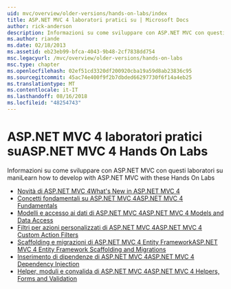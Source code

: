 ```yaml
---
uid: mvc/overview/older-versions/hands-on-labs/index
title: ASP.NET MVC 4 laboratori pratici su | Microsoft Docs
author: rick-anderson
description: Informazioni su come sviluppare con ASP.NET MVC con questi laboratori su mani
ms.author: riande
ms.date: 02/18/2013
ms.assetid: eb23eb99-bfca-4043-9b48-2cf7838dd754
msc.legacyurl: /mvc/overview/older-versions/hands-on-labs
msc.type: chapter
ms.openlocfilehash: 02ef51cd3320df200920cba19a59d8ab23836c95
ms.sourcegitcommit: 45ac74e400f9f2b7dbded66297730f6f14a4eb25
ms.translationtype: MT
ms.contentlocale: it-IT
ms.lasthandoff: 08/16/2018
ms.locfileid: "48254743"
---
```

# <a name="aspnet-mvc-4-hands-on-labs"></a><span data-ttu-id="e39fd-103">ASP.NET MVC 4 laboratori pratici su</span><span class="sxs-lookup"><span data-stu-id="e39fd-103">ASP.NET MVC 4 Hands On Labs</span></span>

<span data-ttu-id="e39fd-104">Informazioni su come sviluppare con ASP.NET MVC con questi laboratori su mani</span><span class="sxs-lookup"><span data-stu-id="e39fd-104">Learn how to develop with ASP.NET MVC with these Hands On Labs</span></span>

- [<span data-ttu-id="e39fd-105">Novità di ASP.NET MVC 4</span><span class="sxs-lookup"><span data-stu-id="e39fd-105">What's New in ASP.NET MVC 4</span></span>](whats-new-in-aspnet-mvc-4.md)
- [<span data-ttu-id="e39fd-106">Concetti fondamentali su ASP.NET MVC 4</span><span class="sxs-lookup"><span data-stu-id="e39fd-106">ASP.NET MVC 4 Fundamentals</span></span>](aspnet-mvc-4-fundamentals.md)
- [<span data-ttu-id="e39fd-107">Modelli e accesso ai dati di ASP.NET MVC 4</span><span class="sxs-lookup"><span data-stu-id="e39fd-107">ASP.NET MVC 4 Models and Data Access</span></span>](aspnet-mvc-4-models-and-data-access.md)
- [<span data-ttu-id="e39fd-108">Filtri per azioni personalizzati di ASP.NET MVC 4</span><span class="sxs-lookup"><span data-stu-id="e39fd-108">ASP.NET MVC 4 Custom Action Filters</span></span>](aspnet-mvc-4-custom-action-filters.md)
- [<span data-ttu-id="e39fd-109">Scaffolding e migrazioni di ASP.NET MVC 4 Entity Framework</span><span class="sxs-lookup"><span data-stu-id="e39fd-109">ASP.NET MVC 4 Entity Framework Scaffolding and Migrations</span></span>](aspnet-mvc-4-entity-framework-scaffolding-and-migrations.md)
- [<span data-ttu-id="e39fd-110">Inserimento di dipendenze di ASP.NET MVC 4</span><span class="sxs-lookup"><span data-stu-id="e39fd-110">ASP.NET MVC 4 Dependency Injection</span></span>](aspnet-mvc-4-dependency-injection.md)
- [<span data-ttu-id="e39fd-111">Helper, moduli e convalida di ASP.NET MVC 4</span><span class="sxs-lookup"><span data-stu-id="e39fd-111">ASP.NET MVC 4 Helpers, Forms and Validation</span></span>](aspnet-mvc-4-helpers-forms-and-validation.md)

